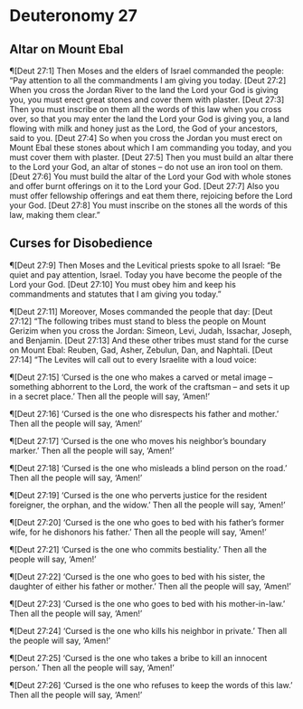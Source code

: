 # Deuteronomy 27

## Altar on Mount Ebal
¶[Deut 27:1] Then Moses and the elders of Israel commanded the people: “Pay attention to all the commandments I am giving you today.
[Deut 27:2] When you cross the Jordan River to the land the Lord your God is giving you, you must erect great stones and cover them with plaster.
[Deut 27:3] Then you must inscribe on them all the words of this law when you cross over, so that you may enter the land the Lord your God is giving you, a land flowing with milk and honey just as the Lord, the God of your ancestors, said to you.
[Deut 27:4] So when you cross the Jordan you must erect on Mount Ebal these stones about which I am commanding you today, and you must cover them with plaster.
[Deut 27:5] Then you must build an altar there to the Lord your God, an altar of stones – do not use an iron tool on them.
[Deut 27:6] You must build the altar of the Lord your God with whole stones and offer burnt offerings on it to the Lord your God.
[Deut 27:7] Also you must offer fellowship offerings and eat them there, rejoicing before the Lord your God.
[Deut 27:8] You must inscribe on the stones all the words of this law, making them clear.”

## Curses for Disobedience
¶[Deut 27:9] Then Moses and the Levitical priests spoke to all Israel: “Be quiet and pay attention, Israel. Today you have become the people of the Lord your God.
[Deut 27:10] You must obey him and keep his commandments and statutes that I am giving you today.”

¶[Deut 27:11] Moreover, Moses commanded the people that day:
[Deut 27:12] “The following tribes must stand to bless the people on Mount Gerizim when you cross the Jordan: Simeon, Levi, Judah, Issachar, Joseph, and Benjamin.
[Deut 27:13] And these other tribes must stand for the curse on Mount Ebal: Reuben, Gad, Asher, Zebulun, Dan, and Naphtali.
[Deut 27:14] “The Levites will call out to every Israelite with a loud voice:

¶[Deut 27:15] ‘Cursed is the one who makes a carved or metal image – something abhorrent to the Lord, the work of the craftsman – and sets it up in a secret place.’ Then all the people will say, ‘Amen!’

¶[Deut 27:16] ‘Cursed is the one who disrespects his father and mother.’ Then all the people will say, ‘Amen!’

¶[Deut 27:17] ‘Cursed is the one who moves his neighbor’s boundary marker.’ Then all the people will say, ‘Amen!’

¶[Deut 27:18] ‘Cursed is the one who misleads a blind person on the road.’ Then all the people will say, ‘Amen!’

¶[Deut 27:19] ‘Cursed is the one who perverts justice for the resident foreigner, the orphan, and the widow.’ Then all the people will say, ‘Amen!’

¶[Deut 27:20] ‘Cursed is the one who goes to bed with his father’s former wife, for he dishonors his father.’ Then all the people will say, ‘Amen!’

¶[Deut 27:21] ‘Cursed is the one who commits bestiality.’ Then all the people will say, ‘Amen!’

¶[Deut 27:22] ‘Cursed is the one who goes to bed with his sister, the daughter of either his father or mother.’ Then all the people will say, ‘Amen!’

¶[Deut 27:23] ‘Cursed is the one who goes to bed with his mother-in-law.’ Then all the people will say, ‘Amen!’

¶[Deut 27:24] ‘Cursed is the one who kills his neighbor in private.’ Then all the people will say, ‘Amen!’

¶[Deut 27:25] ‘Cursed is the one who takes a bribe to kill an innocent person.’ Then all the people will say, ‘Amen!’

¶[Deut 27:26] ‘Cursed is the one who refuses to keep the words of this law.’ Then all the people will say, ‘Amen!’
